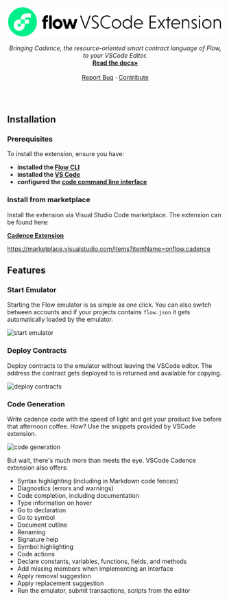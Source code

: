 <br />
<p align="center">
  <a href="https://docs.onflow.org/vscode-extension/">
    <img src="./vscode-banner.png" alt="Logo" width="600" height="auto">
  </a>

  <p align="center">
    <i>Bringing Cadence, the resource-oriented smart contract language of Flow, to your VSCode Editor.</i>
    <br />
    <a href="https://docs.onflow.org/vscode-extension/"><strong>Read the docs»</strong></a>
    <br />
    <br />
    <a href="https://github.com/onflow/vscode-cadence/issues">Report Bug</a>
    ·
    <a href="https://github.com/onflow/vscode-cadence/blob/master/CONTRIBUTING.md">Contribute</a>
  </p>
</p>
<br />
<br />

## Installation

### Prerequisites
To install the extension, ensure you have:
- **installed the [Flow CLI](https://docs.onflow.org/flow-cli/install/)**
- **installed the [VS Code](https://code.visualstudio.com/docs/setup/setup-overview)**
- **configured the [code command line interface](https://code.visualstudio.com/docs/setup/mac#_launching-from-the-command-line)**

### Install from marketplace

Install the extension via Visual Studio Code marketplace.
The extension can be found here:

**[Cadence Extension](https://marketplace.visualstudio.com/items?itemName=onflow.cadence)**

https://marketplace.visualstudio.com/items?itemName=onflow.cadence

## Features

### Start Emulator
Starting the Flow emulator is as simple as one click. You can also switch between accounts and
if your projects contains `flow.json` it gets automatically loaded by the emulator.

![start emulator](https://storage.googleapis.com/flow-resources/documentation-assets/vscode-extension/start-emulator-min.gif)

### Deploy Contracts
Deploy contracts to the emulator without leaving the VSCode editor. The address the contract
gets deployed to is returned and available for copying.

![deploy contracts](https://storage.googleapis.com/flow-resources/documentation-assets/vscode-extension/deploy-contract-min.gif)

### Code Generation
Write cadence code with the speed of light and get your product live before
that afternoon coffee. How? Use the snippets provided by VSCode extension.

![code generation](https://storage.googleapis.com/flow-resources/documentation-assets/vscode-extension/code-generation-min.gif)

But wait, there's much more than meets the eye. VSCode Cadence extension also offers:

- Syntax highlighting (including in Markdown code fences)
- Diagnostics (errors and warnings)
- Code completion, including documentation
- Type information on hover
- Go to declaration
- Go to symbol
- Document outline
- Renaming
- Signature help
- Symbol highlighting
- Code actions
- Declare constants, variables, functions, fields, and methods
- Add missing members when implementing an interface
- Apply removal suggestion
- Apply replacement suggestion
- Run the emulator, submit transactions, scripts from the editor
